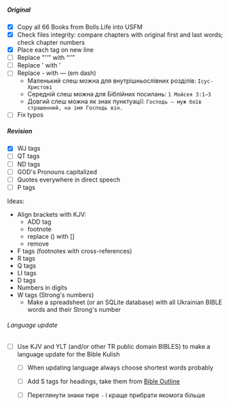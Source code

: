 ##### Original
- [x] Copy all 66 Books from Bolls.Life into USFM
- [x] Check files integrity: compare chapters with original first and last words; check chapter numbers
- [x] Place each tag on new line
- [ ] Replace "''" with “‘’”
- [ ] Replace ' with ʼ
- [ ] Replace - with — (em dash)
  - Маленький слеш можна для внутрішньослівних розділів: `Ісус-Христові`
  - Середній слеш можна для Біблійних посилань: `1 Мойсея 3:1–3`
  - Довгий слеш можна як знак пунктуації: `Господь — муж боїв страшенний, на імя Господь він.`
- [ ] Fix typos

##### Revision
- [x] WJ tags
- [ ] QT tags
- [ ] ND tags
- [ ] GOD's Pronouns capitalized
- [ ] Quotes everywhere in direct speech
- [ ] P tags

Ideas:
- Align brackets with KJV:
  - ADD tag
  - footnote
  - replace () with []
  - remove
- F tags (footnotes with cross-references)
- R tags
- Q tags
- LI tags
- D tags
- Numbers in digits
- W tags (Strong's numbers)
  - Make a spreadsheet (or an SQLite database) with all Ukrainian BIBLE words and their Strong's number

###### Language update
- [ ] Use KJV and YLT (and/or other TR public domain BIBLES) to make a language update for the Bible Kulish
  - [ ] When updating language always choose shortest words probably
  - [ ] Add S tags for headings, take them from [Bible Outline](https://biblehub.com/outline/)
  - [ ] Переглянути знаки тире `-` і краще прибрати якомога більше

